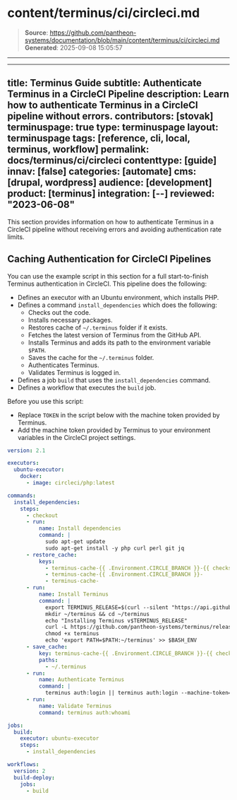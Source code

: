 # content/terminus/ci/circleci.md

> **Source**: https://github.com/pantheon-systems/documentation/blob/main/content/terminus/ci/circleci.md
> **Generated**: 2025-09-08 15:05:57

---

---
title: Terminus Guide
subtitle: Authenticate Terminus in a CircleCI Pipeline
description: Learn how to authenticate Terminus in a CircleCI pipeline without errors.
contributors: [stovak]
terminuspage: true
type: terminuspage
layout: terminuspage
tags: [reference, cli, local, terminus, workflow]
permalink: docs/terminus/ci/circleci
contenttype: [guide]
innav: [false]
categories: [automate]
cms: [drupal, wordpress]
audience: [development]
product: [terminus]
integration: [--]
reviewed: "2023-06-08"
---

This section provides information on how to authenticate Terminus in a CircleCI pipeline without receiving errors and avoiding authentication rate limits.

## Caching Authentication for CircleCI Pipelines

You can use the example script in this section for a full start-to-finish Terminus authentication in CircleCI. This pipeline does the following:

- Defines an executor with an Ubuntu environment, which installs PHP.
- Defines a command `install_dependencies` which does the following:
    - Checks out the code.
    - Installs necessary packages.
    - Restores cache of `~/.terminus` folder if it exists.
    - Fetches the latest version of Terminus from the GitHub API.
    - Installs Terminus and adds its path to the environment variable `$PATH`.
    - Saves the cache for the `~/.terminus` folder.
    - Authenticates Terminus.
    - Validates Terminus is logged in.
- Defines a job `build` that uses the `install_dependencies` command.
- Defines a workflow that executes the `build` job.

<Alert title="Note"  type="info" >

Before you use this script:

- Replace `TOKEN` in the script below with the machine token provided by Terminus.
- Add the machine token provided by Terminus to your environment variables in the CircleCI project settings.

</Alert>


```yaml
version: 2.1

executors:
  ubuntu-executor:
    docker:
      - image: circleci/php:latest

commands:
  install_dependencies:
    steps:
      - checkout
      - run:
          name: Install dependencies
          command: |
            sudo apt-get update
            sudo apt-get install -y php curl perl git jq
      - restore_cache:
          keys:
            - terminus-cache-{{ .Environment.CIRCLE_BRANCH }}-{{ checksum "composer.lock" }}
            - terminus-cache-{{ .Environment.CIRCLE_BRANCH }}-
            - terminus-cache-
      - run:
          name: Install Terminus
          command: |
            export TERMINUS_RELEASE=$(curl --silent "https://api.github.com/repos/pantheon-systems/terminus/releases/latest" | jq -r .tag_name)
            mkdir ~/terminus && cd ~/terminus
            echo "Installing Terminus v$TERMINUS_RELEASE"
            curl -L https://github.com/pantheon-systems/terminus/releases/download/$TERMINUS_RELEASE/terminus.phar --output terminus
            chmod +x terminus
            echo 'export PATH=$PATH:~/terminus' >> $BASH_ENV
      - save_cache:
          key: terminus-cache-{{ .Environment.CIRCLE_BRANCH }}-{{ checksum "composer.lock" }}
          paths:
            - ~/.terminus
      - run:
          name: Authenticate Terminus
          command: |
            terminus auth:login || terminus auth:login --machine-token="${TERMINUS_TOKEN}"
      - run:
          name: Validate Terminus
          command: terminus auth:whoami

jobs:
  build:
    executor: ubuntu-executor
    steps:
      - install_dependencies

workflows:
  version: 2
  build-deploy:
    jobs:
      - build
```
